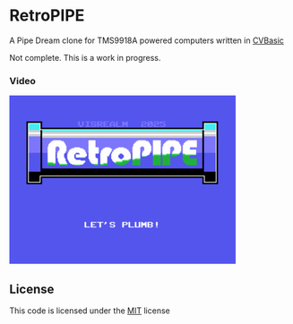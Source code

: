 # RetroPIPE

A Pipe Dream clone for TMS9918A powered computers written in [CVBasic](https://github.com/visrealm/CVBasic)

Not complete. This is a work in progress.

### Video

<p align="left"><img src="img/retropipe.gif" alt="RetroPIPE"></p>

## License
This code is licensed under the [MIT](https://opensource.org/licenses/MIT "MIT") license

